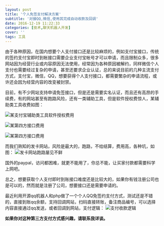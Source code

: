 ```yaml
---
layout: post
title: '个人免签支付解决方案'
subtitle: '对接QQ,微信,使用其完成自动收款及回调'
date: 2016-12-19 11:22:33
categories: [技术,聊天机器人开发]
cover: ''
tags: 工具
---
```


由于各种原因，在国内想要个人支付接口还是比较麻烦的，例如支付宝接口，传统的签约支付宝即时到帐接口需要企业支付宝帐号才可以申请，而且限制众多，很多网站因为经营行业或内容原因无法使用，经常因为各种原因被解约，同样微信个人支付也需要经过复杂的申请，甚至还要求企业认证，总的来说目前的几种主流支付方式，支付宝，微信，QQ，想要获得个人支付接口，都需要繁杂的申请流程，或许还会因为经营内容的改变被封禁。

目前，有不少网站支持申请免签接口，但是还是需要实名认证，而且还有高昂的手续费，有的网站甚至有跑路风险，还有一类辅助工具，但是软件授权费惊人，某辅助类工具收费如图：

![某支付宝辅助类工具软件授权费用](http://upload-images.jianshu.io/upload_images/2348227-1e0a90a0bcf7af79.png?imageMogr2/auto-orient/strip%7CimageView2/2/w/1240)

![某第四方接口费用](http://upload-images.jianshu.io/upload_images/2348227-230db5a5eb54d2cd.png?imageMogr2/auto-orient/strip%7CimageView2/2/w/1240)

![某第四方接口费用](http://upload-images.jianshu.io/upload_images/2348227-6c7020540572e32f.png?imageMogr2/auto-orient/strip%7CimageView2/2/w/1240)

而我们熟知的发卡网站，风险是最大的，跑路，不给结算，费用高，各种坑，如图：
![发卡网站跑路屡见不鲜](http://upload-images.jianshu.io/upload_images/2348227-26c225d25eb515a7.png?imageMogr2/auto-orient/strip%7CimageView2/2/w/1240)


国外的paypal，访问都困难，就更不能用了，你总不能，让买家付款都需要科学上网吧。

总之，想要获取个人支付即时到账接口难度还是比较大的，如果你有钱注册公司也是可以的，然而就是注册了公司，想要接口还是需要申请的。

最近利用开源qq机器人和php做了一个个人QQ免签约支付方式，测试还是不错的，直接到账qq余额，支持回调网站，扫码直接转账，备注商品编号，可以选择内容直接通过qq发送，或者回调到网站，支付逻辑：
![支付收款逻辑](http://upload-images.jianshu.io/upload_images/2348227-c462924a1640c042.png?imageMogr2/auto-orient/strip%7CimageView2/2/w/1240)

**如果你对这种第三方支付方式感兴趣，请联系我详谈。**
